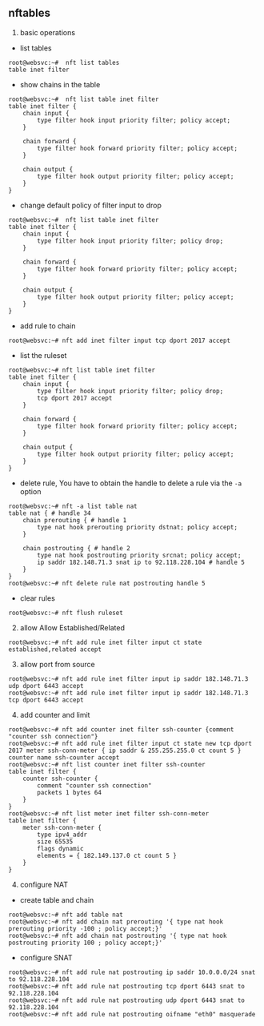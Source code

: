 nftables
---

1. basic operations

* list tables

```shell
root@websvc:~#  nft list tables
table inet filter
```

* show chains in the table

```shell
root@websvc:~#  nft list table inet filter
table inet filter {
	chain input {
		type filter hook input priority filter; policy accept;
	}

	chain forward {
		type filter hook forward priority filter; policy accept;
	}

	chain output {
		type filter hook output priority filter; policy accept;
	}
}
```

* change default policy of filter input to drop

```shell
root@websvc:~#  nft list table inet filter
table inet filter {
	chain input {
		type filter hook input priority filter; policy drop;
	}

	chain forward {
		type filter hook forward priority filter; policy accept;
	}

	chain output {
		type filter hook output priority filter; policy accept;
	}
}
```

* add rule to chain

```shell
root@websvc:~# nft add inet filter input tcp dport 2017 accept
```

* list the ruleset

```shell
root@websvc:~# nft list table inet filter
table inet filter {
	chain input {
		type filter hook input priority filter; policy drop;
		tcp dport 2017 accept
	}

	chain forward {
		type filter hook forward priority filter; policy accept;
	}

	chain output {
		type filter hook output priority filter; policy accept;
	}
}
```

* delete rule, You have to obtain the handle to delete a rule via the `-a` option

```shell
root@websvc:~# nft -a list table nat
table nat { # handle 34
	chain prerouting { # handle 1
		type nat hook prerouting priority dstnat; policy accept;
	}

	chain postrouting { # handle 2
		type nat hook postrouting priority srcnat; policy accept;
		ip saddr 182.148.71.3 snat ip to 92.118.228.104 # handle 5
	}
}
root@websvc:~# nft delete rule nat postrouting handle 5
```

* clear rules

```shell
root@websvc:~# nft flush ruleset
```

2. allow Allow Established/Related

```shell
root@websvc:~# nft add rule inet filter input ct state established,related accept
```

3. allow port from source

```shell
root@websvc:~# nft add rule inet filter input ip saddr 182.148.71.3 udp dport 6443 accept
root@websvc:~# nft add rule inet filter input ip saddr 182.148.71.3 tcp dport 6443 accept
```

4. add counter and limit

```shell
root@websvc:~# nft add counter inet filter ssh-counter {comment "counter ssh connection"}
root@websvc:~# nft add rule inet filter input ct state new tcp dport 2017 meter ssh-conn-meter { ip saddr & 255.255.255.0 ct count 5 } counter name ssh-counter accept
root@websvc:~# nft list counter inet filter ssh-counter
table inet filter {
	counter ssh-counter {
		comment "counter ssh connection"
		packets 1 bytes 64
	}
}
root@websvc:~# nft list meter inet filter ssh-conn-meter
table inet filter {
	meter ssh-conn-meter {
		type ipv4_addr
		size 65535
		flags dynamic
		elements = { 182.149.137.0 ct count 5 }
	}
}
```

4. configure NAT

* create table and chain

```shell
root@websvc:~# nft add table nat
root@websvc:~# nft add chain nat prerouting '{ type nat hook prerouting priority -100 ; policy accept;}'
root@websvc:~# nft add chain nat postrouting '{ type nat hook postrouting priority 100 ; policy accept;}'
```

* configure SNAT

```shell
root@websvc:~# nft add rule nat postrouting ip saddr 10.0.0.0/24 snat to 92.118.228.104
root@websvc:~# nft add rule nat postrouting tcp dport 6443 snat to 92.118.228.104
root@websvc:~# nft add rule nat postrouting udp dport 6443 snat to 92.118.228.104
root@websvc:~# nft add rule nat postrouting oifname "eth0" masquerade

```
